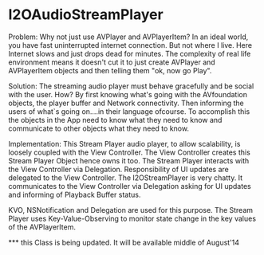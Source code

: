 I2OAudioStreamPlayer
===================

Problem:
Why not just use AVPlayer and AVPlayerItem?
In an ideal world, you have fast uninterrupted internet connection. But not where I live. 
Here Internet slows and just drops dead for minutes.
The complexity of real life environment means it doesn't cut it to just create AVPlayer and AVPlayerItem objects and then telling them "ok, now go Play".

Solution:
The streaming audio player must behave gracefully and be social with the user.
How? 
By first knowing what's going with the AVfoundation objects, the player buffer and Network connectivity.
Then informing the users of what`s going on....in their language ofcourse.
To accomplish this the objects in the App need to know what they need to know and communicate to other objects what they need to know.

Implementation:
This Stream Player audio player, to allow scalability, is loosely coupled with the View Controller. 
The View Controller creates this Stream Player Object hence owns it too. The Stream Player interacts with the View Controller via Delegation. 
Responsibility of UI updates are delegated to the View Controller. 
The I2OStreamPlayer is very chatty. It communicates to the View Controller via Delegation asking for UI updates and informing of Playback Buffer status.

KVO, NSNotification and Delegation are used for this purpose.
The Stream Player uses Key-Value-Observing to monitor state change in the key values of the AVPlayerItem.

*** this Class is being updated. It will be available middle of August'14